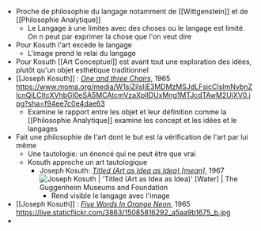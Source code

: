 - Proche de philosophie du langage notamment de [[Wittgenstein]] et de [[Philosophie Analytique]]
	- Le Langage à une limites avec des choses ou le langage est limité. On n peut par exprimer la chose que l'on veut dire
- Pour Kosuth l'art excède le langage
	- L'image prend le relai du langage
- Pour Kosuth [[Art Conceptuel]] est avant tout une exploration des idées, plutôt qu'un objet esthétique traditionnel
- [[Joseph Kosuth]] : [*One and three Chairs*](https://www.moma.org/collection/works/81435), 1965 https://www.moma.org/media/W1siZiIsIjE3MDMzMSJdLFsicCIsImNvbnZlcnQiLCItcXVhbGl0eSA5MCAtcmVzaXplIDUxMng1MTJcdTAwM2UiXV0.jpg?sha=f94ee7c0e4dae63
	- Examine le rapport entre les objet et leur définition comme la [[Philosophie Analytique]] examine les concept et les idées et le langages
- Fait une philosophie de l'art dont le but est la vérification de l'art par lui même
	- Une tautologie: un énoncé qui ne peut être que vrai
	- Kosuth approche un art tautologique
		- Joseph Kosuth: [*Titled (Art as Idea as Idea) [mean]*](https://www.artsy.net/artwork/joseph-kosuth-titled-art-as-idea-as-idea-mean-ety-dot-e-dot-p), 1967 ![Joseph Kosuth | 'Titled (Art as Idea as Idea)' [Water] | The Guggenheim  Museums and Foundation](https://www.guggenheim.org/wp-content/uploads/2022/04/06/73.2066_ph_web.jpg)
			- Rend visible le langage avec l'image
- [[Joseph Kosuth]] :  [*Five Words In Orange Neon*](https://www.artnet.fr/WebServices/images/ll00038lldNoGGFgPNECfDrCWvaHBOcNZu/joseph-kosuth-five-words-in-orange-neon.jpg), 1965 https://live.staticflickr.com/3863/15085816292_a5aa9b1675_b.jpg
-